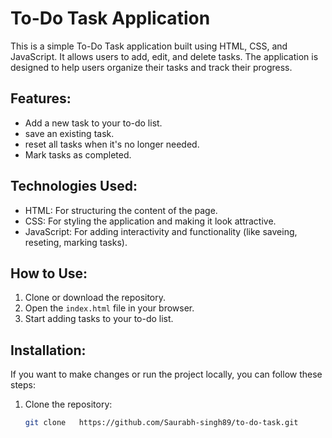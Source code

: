 # To-Do Task Application

This is a simple To-Do Task application built using HTML, CSS, and JavaScript. It allows users to add, edit, and delete tasks. The application is designed to help users organize their tasks and track their progress.

## Features:
- Add a new task to your to-do list.
- save an existing task.
- reset all tasks when it's no longer needed.
- Mark tasks as completed.

## Technologies Used:
- HTML: For structuring the content of the page.
- CSS: For styling the application and making it look attractive.
- JavaScript: For adding interactivity and functionality (like saveing, reseting, marking tasks).

## How to Use:
1. Clone or download the repository.
2. Open the `index.html` file in your browser.
3. Start adding tasks to your to-do list.

## Installation:
If you want to make changes or run the project locally, you can follow these steps:

1. Clone the repository:
   ```bash
   git clone   https://github.com/Saurabh-singh89/to-do-task.git
